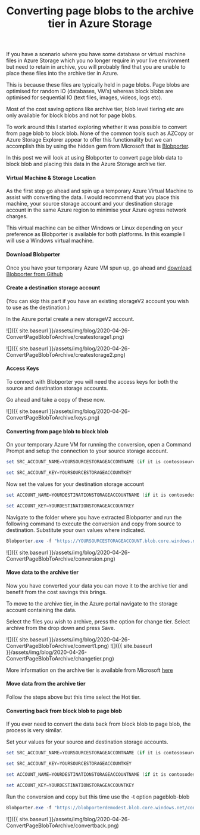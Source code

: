 ﻿---
layout: post
tags: [azure,blob,storage,blobporter,archive]
title: Converting page blobs to the archive tier in Azure Storage
excerpt_separator: <!--more-->
---
If you have a scenario where you have some database or virtual machine files in Azure Storage which you no longer require in your live environment but need to retain in archive, you will probably find that you are unable to place these files into the archive tier in Azure.

This is because these files are typically held in page blobs. Page blobs are optimised for random IO (databases, VM’s) whereas block blobs are optimised for sequential IO (text files, images, videos, logs etc).

Most of the cost saving options like archive tier, blob level tiering etc are only available for block blobs and not for page blobs.

To work around this I started exploring whether it was possible to convert from page blob to block blob. None of the common tools such as AZCopy or Azure Storage Explorer appear to offer this functionality but we can accomplish this by using the hidden gem from Microsoft that is <a href="https://github.com/Azure/blobporter" target="_blank">Blobporter</a>. 

In this post we will look at using Blobporter to convert page blob data to block blob and placing this data in the Azure Storage archive tier.

<!--more-->

#### Virtual Machine & Storage Location

As the first step go ahead and spin up a temporary Azure Virtual Machine to assist with converting the data. I would recommend that you place this machine, your source storage account and your destination storage account in the same Azure region to minimise your Azure egress network charges.

This virtual machine can be either Windows or Linux depending on your preference as Blobporter is available for both platforms. In this example I will use a Windows virtual machine.

#### Download Blobporter

Once you have your temporary Azure VM spun up, go ahead and <a href="https://github.com/Azure/blobporter/releases" target="_blank">download Blobporter from Github</a>

#### Create a destination storage account 

(You can skip this part if you have an existing storageV2 account you wish to use as the destination.)

In the Azure portal create a new storageV2 account.

![]({{ site.baseurl }}/assets/img/blog/2020-04-26-ConvertPageBlobToArchive/createstorage1.png)

![]({{ site.baseurl }}/assets/img/blog/2020-04-26-ConvertPageBlobToArchive/createstorage2.png)

#### Access Keys

To connect with Blobporter you will need the access keys for both the source and destination storage accounts.

Go ahead and take a copy of these now.

![]({{ site.baseurl }}/assets/img/blog/2020-04-26-ConvertPageBlobToArchive/keys.png)

#### Converting from page blob to block blob

On your temporary Azure VM for running the conversion, open a Command Prompt and setup the connection to your source storage account.

```powershell
set SRC_ACCOUNT_NAME=YOURSOURCESTORAGEACCONTNAME (if it is contososource.blob.core.windows.net enter only contososource)
```

```powershell
set SRC_ACCOUNT_KEY=YOURSOURCESTORAGEACCOUNTKEY
```

Now set the values for your destination storage account

```powershell
set ACCOUNT_NAME=YOURDESTINATIONSTORAGEACCOUNTNAME (if it is contosodestination.blob.core.windows.net enter only contosodestination)
```

```powershell
set ACCOUNT_KEY=YOURDESTINATIONSTORAGEACCOUNTKEY
```

Navigate to the folder where you have extracted Blobporter and run the following command to execute the conversion and copy from source to destination. Substitute your own values where indicated. 

```powershell
Blobporter.exe -f "https://YOURSOURCESTORAGEACCOUNT.blob.core.windows.net/CONTAINERWHEREYOURDATAIS" -c YOURDESTINATIONCONTAINER -t blob-blockblob -b 90MB
```

![]({{ site.baseurl }}/assets/img/blog/2020-04-26-ConvertPageBlobToArchive/conversion.png)

#### Move data to the archive tier

Now you have converted your data you can move it to the archive tier and benefit from the cost savings this brings.

To move to the archive tier, in the Azure portal navigate to the storage account containing the data.

Select the files you wish to archive, press the option for change tier. Select archive from the drop down and press Save.

![]({{ site.baseurl }}/assets/img/blog/2020-04-26-ConvertPageBlobToArchive/convert1.png)
![]({{ site.baseurl }}/assets/img/blog/2020-04-26-ConvertPageBlobToArchive/changetier.png)

More information on the archive tier is available from Microsoft <a href="https://docs.microsoft.com/en-us/azure/storage/blobs/storage-blob-storage-tiers?tabs=azure-portal#archive-access-tier" target="_blank">here</a> 

#### Move data from the archive tier

Follow the steps above but this time select the Hot tier.

#### Converting back from block blob to page blob

If you ever need to convert the data back from block blob to page blob, the process is very similar.

Set your values for your source and destination storage accounts.

```powershell
set SRC_ACCOUNT_NAME=YOURSOURCESTORAGEACCONTNAME (if it is contososource.blob.core.windows.net enter only contososource)
```

```powershell
set SRC_ACCOUNT_KEY=YOURSOURCESTORAGEACCOUNTKEY
```

```powershell
set ACCOUNT_NAME=YOURDESTINATIONSTORAGEACCOUNTNAME (if it is contosodestination.blob.core.windows.net enter only contosodestination)
```

```powershell
set ACCOUNT_KEY=YOURDESTINATIONSTORAGEACCOUNTKEY
```

Run the conversion and copy but this time use the -t option pageblob-blob

```powershell
Blobporter.exe -f "https://blobporterdemodest.blob.core.windows.net/conversion" -c conversion -t blob-pageblob -b 90MB
```

![]({{ site.baseurl }}/assets/img/blog/2020-04-26-ConvertPageBlobToArchive/convertback.png)

